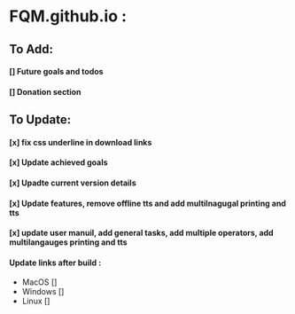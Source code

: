 # FQM.github.io :

## To Add:
#### [] Future goals and todos
#### [] Donation section

## To Update:
#### [x] fix css underline in download links
#### [x] Update achieved goals
#### [x] Upadte current version details
#### [x] Update features, remove offline tts and add multilnagugal printing and tts
#### [x] update user manuil, add general tasks, add multiple operators, add multilangauges printing and tts
#### Update links after build :
- MacOS []
- Windows []
- Linux []
